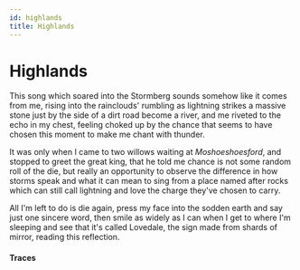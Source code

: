 ```yaml
---
id: highlands
title: Highlands
---
```


# Highlands

This song which soared into the Stormberg
sounds somehow like it comes from me,
rising into the rainclouds' rumbling
as lightning strikes a massive stone
just by the side of a dirt road
become a river, and me riveted
to the echo in my chest,
feeling choked up by the chance
that seems to have chosen this moment
to make me chant with thunder.

It was only when I came to two
willows waiting at _Moshoeshoesford_,
and stopped to greet the great king,
that he told me chance is not
some random roll of the die,
but really an opportunity to observe
the difference in how storms speak
and what it can mean to sing
from a place named after rocks
which can still call lightning and love
the charge they've chosen to carry.

All I'm left to do is die again,
press my face into the sodden earth
and say just one sincere word,
then smile as widely as I can
when I get to where I'm sleeping
and see that it's called Lovedale,
the sign made from shards of mirror,
reading this reflection.

#### Traces